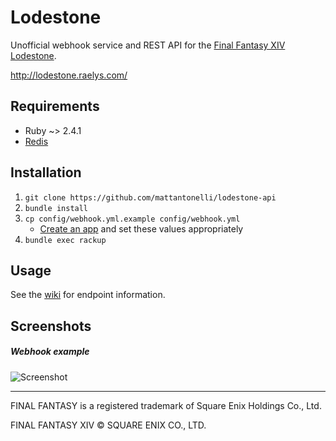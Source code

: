# Lodestone

Unofficial webhook service and REST API for the [Final Fantasy XIV Lodestone](https://na.finalfantasyxiv.com/lodestone/).

http://lodestone.raelys.com/

## Requirements
* Ruby ~> 2.4.1
* [Redis](https://redis.io/)

## Installation
1. `git clone https://github.com/mattantonelli/lodestone-api`
2. `bundle install`
3. `cp config/webhook.yml.example config/webhook.yml`
    * [Create an app](https://discordapp.com/developers/applications/me) and set these values appropriately
4. `bundle exec rackup`

## Usage

See the [wiki](https://github.com/mattantonelli/lodestone-api/wiki) for endpoint information.

## Screenshots

##### Webhook example

![Screenshot](https://i.imgur.com/mkQJMSx.png)

---

FINAL FANTASY is a registered trademark of Square Enix Holdings Co., Ltd.

FINAL FANTASY XIV © SQUARE ENIX CO., LTD.
